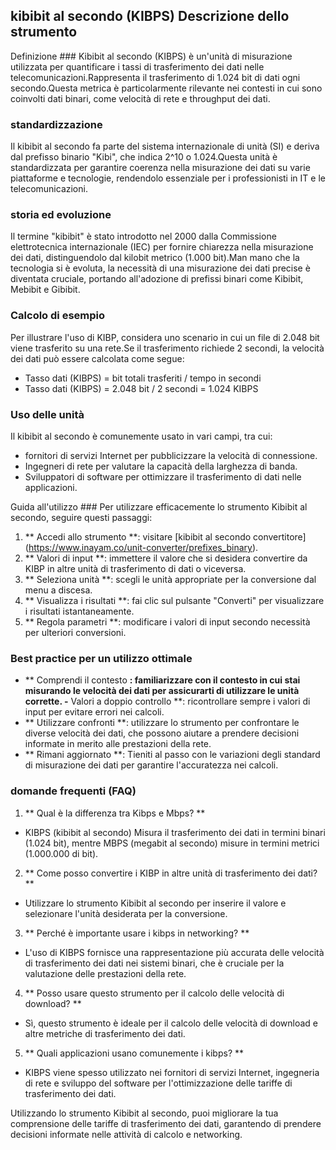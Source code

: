## kibibit al secondo (KIBPS) Descrizione dello strumento

Definizione ###
Kibibit al secondo (KIBPS) è un'unità di misurazione utilizzata per quantificare i tassi di trasferimento dei dati nelle telecomunicazioni.Rappresenta il trasferimento di 1.024 bit di dati ogni secondo.Questa metrica è particolarmente rilevante nei contesti in cui sono coinvolti dati binari, come velocità di rete e throughput dei dati.

### standardizzazione
Il kibibit al secondo fa parte del sistema internazionale di unità (SI) e deriva dal prefisso binario "Kibi", che indica 2^10 o 1.024.Questa unità è standardizzata per garantire coerenza nella misurazione dei dati su varie piattaforme e tecnologie, rendendolo essenziale per i professionisti in IT e le telecomunicazioni.

### storia ed evoluzione
Il termine "kibibit" è stato introdotto nel 2000 dalla Commissione elettrotecnica internazionale (IEC) per fornire chiarezza nella misurazione dei dati, distinguendolo dal kilobit metrico (1.000 bit).Man mano che la tecnologia si è evoluta, la necessità di una misurazione dei dati precise è diventata cruciale, portando all'adozione di prefissi binari come Kibibit, Mebibit e Gibibit.

### Calcolo di esempio
Per illustrare l'uso di KIBP, considera uno scenario in cui un file di 2.048 bit viene trasferito su una rete.Se il trasferimento richiede 2 secondi, la velocità dei dati può essere calcolata come segue:
- Tasso dati (KIBPS) = bit totali trasferiti / tempo in secondi
- Tasso dati (KIBPS) = 2.048 bit / 2 secondi = 1.024 KIBPS

### Uso delle unità
Il kibibit al secondo è comunemente usato in vari campi, tra cui:
- fornitori di servizi Internet per pubblicizzare la velocità di connessione.
- Ingegneri di rete per valutare la capacità della larghezza di banda.
- Sviluppatori di software per ottimizzare il trasferimento di dati nelle applicazioni.

Guida all'utilizzo ###
Per utilizzare efficacemente lo strumento Kibibit al secondo, seguire questi passaggi:
1. ** Accedi allo strumento **: visitare [kibibit al secondo convertitore] (https://www.inayam.co/unit-converter/prefixes_binary).
2. ** Valori di input **: immettere il valore che si desidera convertire da KIBP in altre unità di trasferimento di dati o viceversa.
3. ** Seleziona unità **: scegli le unità appropriate per la conversione dal menu a discesa.
4. ** Visualizza i risultati **: fai clic sul pulsante "Converti" per visualizzare i risultati istantaneamente.
5. ** Regola parametri **: modificare i valori di input secondo necessità per ulteriori conversioni.

### Best practice per un utilizzo ottimale
- ** Comprendi il contesto **: familiarizzare con il contesto in cui stai misurando le velocità dei dati per assicurarti di utilizzare le unità corrette.
-** Valori a doppio controllo **: ricontrollare sempre i valori di input per evitare errori nei calcoli.
- ** Utilizzare confronti **: utilizzare lo strumento per confrontare le diverse velocità dei dati, che possono aiutare a prendere decisioni informate in merito alle prestazioni della rete.
- ** Rimani aggiornato **: Tieniti al passo con le variazioni degli standard di misurazione dei dati per garantire l'accuratezza nei calcoli.

### domande frequenti (FAQ)

1. ** Qual è la differenza tra Kibps e Mbps? **
- KIBPS (kibibit al secondo) Misura il trasferimento dei dati in termini binari (1.024 bit), mentre MBPS (megabit al secondo) misure in termini metrici (1.000.000 di bit).

2. ** Come posso convertire i KIBP in altre unità di trasferimento dei dati? **
- Utilizzare lo strumento Kibibit al secondo per inserire il valore e selezionare l'unità desiderata per la conversione.

3. ** Perché è importante usare i kibps in networking? **
- L'uso di KIBPS fornisce una rappresentazione più accurata delle velocità di trasferimento dei dati nei sistemi binari, che è cruciale per la valutazione delle prestazioni della rete.

4. ** Posso usare questo strumento per il calcolo delle velocità di download? **
- Sì, questo strumento è ideale per il calcolo delle velocità di download e altre metriche di trasferimento dei dati.

5. ** Quali applicazioni usano comunemente i kibps? **
- KIBPS viene spesso utilizzato nei fornitori di servizi Internet, ingegneria di rete e sviluppo del software per l'ottimizzazione delle tariffe di trasferimento dei dati.

Utilizzando lo strumento Kibibit al secondo, puoi migliorare la tua comprensione delle tariffe di trasferimento dei dati, garantendo di prendere decisioni informate nelle attività di calcolo e networking.